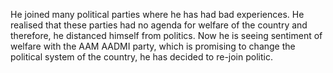 <div class="leader-image leader-image-container" style="background-image: url(/assets/aapkamanch/img/leaders/prem-singh-pahari.jpeg)"></div>

He joined many political parties where he has had bad experiences. He realised that these parties had no agenda for welfare of the country and therefore, he distanced himself from politics. Now he is seeing sentiment of welfare with the AAM AADMI party, which is promising to change the political system of the country, he has decided to re-join politic.